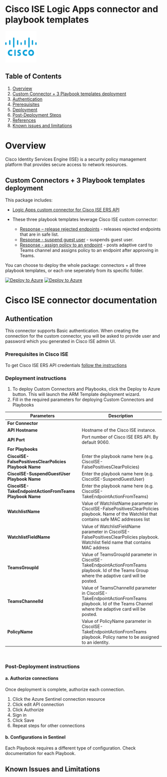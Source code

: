# Cisco ISE Logic Apps connector and playbook templates

<img src="./cisco-logo.png" alt="drawing" width="20%"/><br>

## Table of Contents

1. [Overview](#overview)
1. [Custom Connector + 3 Playbook templates deployment](#deployall)
1. [Authentication](#importantnotes)
1. [Prerequisites](#prerequisites)
1. [Deployment](#deployment)
1. [Post-Deployment Steps](#postdeployment)
1. [References](#references)
1. [Known issues and limitations](#limitations)

<a name="overview">

# Overview

Cisco Identity Services Engine (ISE) is a security policy management platform that provides secure access to network resources.

<a name="deployall">

## Custom Connectors + 3 Playbook templates deployment

This package includes:

* [Logic Apps custom connector for Cisco ISE ERS API](./CiscoISEConnector)

* These three playbook templates leverage Cisco ISE custom connector:
  * [Response – release rejected endpoints](./Playbooks/CiscoISE-FalsePositivesClearPolicies) - releases rejected endpoints that are in safe list.
  * [Response - suspend guest user](./Playbooks/CiscoISE-SuspendGuestUser) - suspends guest user.
  * [Response - assign policy to an endpoint](./Playbooks/CiscoISE-TakeEndpointActionFromTeams) - posts adaptive card to Teams channel and assigns policy to an endpoint after approving in Teams.

You can choose to deploy the whole package: connectors + all three playbook templates, or each one seperately from its specific folder.

[![Deploy to Azure](https://aka.ms/deploytoazurebutton)](https://portal.azure.com/#create/Microsoft.Template/uri/https%3A%2F%2Fraw.githubusercontent.com%2FAzure%2FAzure-Sentinel%2Fmaster%2FPlaybooks%2FCiscoISE%2Fazuredeploy.json) [![Deploy to Azure](https://aka.ms/deploytoazuregovbutton)](https://portal.azure.us/#create/Microsoft.Template/uri/https%3A%2F%2Fraw.githubusercontent.com%2FAzure%2FAzure-Sentinel%2Fmaster%2FPlaybooks%2FCiscoISE%2Fazuredeploy.json)

# Cisco ISE connector documentation 

<a name="authentication">

## Authentication

This connector supports Basic authentication. When creating the connection for the custom connector, you will be asked to provide user and password which you generated in Cisco ISE admin UI.

<a name="prerequisites">

### Prerequisites in Cisco ISE

To get Cisco ISE ERS API credentials [follow the instructions](https://developer.cisco.com/docs/identity-services-engine/#!setting-up)

<a name="deployment">

### Deployment instructions

1. To deploy Custom Connectors and Playbooks, click the Deploy to Azure button. This will launch the ARM Template deployment wizard.
2. Fill in the required parameters for deploying Custom Connectors and Playbooks

| Parameters | Description |
|----------------|--------------|
|**For Connector**|
|**API Hostname** | Hostname of the Cisco ISE instance.|
|**API Port** | Port number of Cisco ISE ERS API. By default 9060.|
|**For Playbooks**|
|**CiscoISE-FalsePositivesClearPolicies Playbook Name** | Enter the playbook name here (e.g. CiscoISE-FalsePositivesClearPolicies)|
|**CiscoISE-SuspendGuestUser Playbook Name** | Enter the playbook name here (e.g. CiscoISE-SuspendGuestUser)|
|**CiscoISE-TakeEndpointActionFromTeams Playbook Name** | Enter the playbook name here (e.g. CiscoISE-TakeEndpointActionFromTeams)|
|**WatchlistName** | Value of WatchlistName parameter in CiscoISE-FalsePositivesClearPolicies playbook. Name of the Watchlist that contains safe MAC addresses list|
|**WatchlistFieldName** | Value of WatchlistFieldName parameter in CiscoISE-FalsePositivesClearPolicies playbook. Watchlist field name that contains MAC address|
|**TeamsGroupId** | Value of TeamsGroupId parameter in CiscoISE-TakeEndpointActionFromTeams playbook. Id of the Teams Group where the adaptive card will be posted.|
|**TeamsChannelId** | Value of TeamsChannelId parameter in CiscoISE-TakeEndpointActionFromTeams playbook. Id of the Teams Channel where the adaptive card will be posted.|
|**PolicyName** | Value of PolicyName parameter in CiscoISE-TakeEndpointActionFromTeams playbook. Policy name to be assigned to an identity.|

<br>
<a name="postdeployment">

### Post-Deployment instructions

#### a. Authorize connections

Once deployment is complete, authorize each connection.

1. Click the Azure Sentinel connection resource
2. Click edit API connection
3. Click Authorize
4. Sign in
5. Click Save
6. Repeat steps for other connections

#### b. Configurations in Sentinel

Each Playbook requires a different type of configuration. Check documentation for each Playbook.

<a name="limitations">

## Known Issues and Limitations